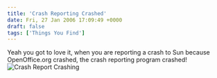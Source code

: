 ```yaml
---
title: 'Crash Reporting Crashed'
date: Fri, 27 Jan 2006 17:09:49 +0000
draft: false
tags: ['Things You Find']
---
```


Yeah you got to love it, when you are reporting a crash to Sun because OpenOffice.org crashed, the crash reporting program crashed! ![Crash Report Crashing](/uploads/2007/08/crashrepcrashed.thumbnail.png)